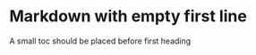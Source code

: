 <!--
// ┌───────────────────────────────────────────────────────────────┐
// │ Contents of markdown_first_line_empty.md                      │
// ├───────────────────────────────────────────────────────────────┘
// │
// ├── Markdown with empty first line
// │
// └───────────────────────────────────────────────────────────────
-->

# Markdown with empty first line

A small toc should be placed before first heading
